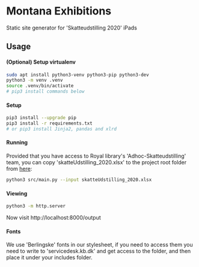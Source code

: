 # Montana Exhibitions

Static site generator for 'Skatteudstilling 2020' iPads

## Usage

#### (Optional) Setup virtualenv
```bash
sudo apt install python3-venv python3-pip python3-dev
python3 -m venv .venv
source .venv/bin/activate
# pip3 install commands below
```

#### Setup
```bash
pip3 install --upgrade pip
pip3 install -r requirements.txt
# or pip3 install Jinja2, pandas and xlrd
```

#### Running
Provided that you have access to Royal library's 'Adhoc-Skatteudstilling' team, you can copy 'skatteUdstilling_2020.xlsx' to the project root folder from [here](https://teams.microsoft.com/l/file/899C55C1-1929-4F98-9482-1C0848F71176?tenantId=6a74b223-3e14-422e-a272-1ee287717296&fileType=xlsx&objectUrl=https%3A%2F%2Fkbintern.sharepoint.com%2Fsites%2FAdhoc-Skatteudstilling%2FDelte%20dokumenter%2FGeneral%2FskatteUdstilling_2020.xlsx&baseUrl=https%3A%2F%2Fkbintern.sharepoint.com%2Fsites%2FAdhoc-Skatteudstilling&serviceName=teams&threadId=19:9bc5e6cb3b3b4ceb86190d651bd61050@thread.tacv2&groupId=0cb62681-4a07-4daa-82eb-8e68a610e7ce): 

```bash
python3 src/main.py --input skatteUdstilling_2020.xlsx
```

#### Viewing
```bash
python3 -m http.server
```
Now visit http://localhost:8000/output

#### Fonts
We use 'Berlingske' fonts in our stylesheet, if you need to access them you need to write to 'servicedesk.kb.dk' and get access to the folder, and then place it under your includes folder.
